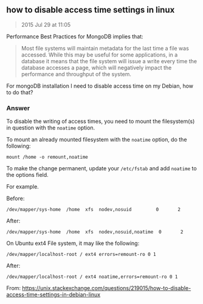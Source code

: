 ## how to disable access time settings in linux

> 2015 Jul 29 at 11:05

Performance Best Practices for MongoDB implies that:

> Most file systems will maintain metadata for the last time a file was accessed. While this may be useful for some applications, in a database it means that the file system will issue a write every time the database accesses a page, which will negatively impact the performance and throughput of the system.

For mongoDB installation I need to disable access time on my Debian, how to do that?

### Answer

To disable the writing of access times, you need to mount the filesystem(s) in question with the `noatime` option.

To mount an already mounted filesystem with the `noatime` option, do the following:

```
mount /home -o remount,noatime
```

To make the change permanent, update your `/etc/fstab` and add `noatime` to the options field.

For example.

Before:

```
/dev/mapper/sys-home  /home  xfs  nodev,nosuid         0       2
```

After:

```
/dev/mapper/sys-home  /home  xfs  nodev,nosuid,noatime  0       2
```

On Ubuntu ext4 File system, it may like the following:

```
/dev/mapper/localhost-root / ext4 errors=remount-ro 0 1
```

After:

```
/dev/mapper/localhost-root / ext4 noatime,errors=remount-ro 0 1
```

From: https://unix.stackexchange.com/questions/219015/how-to-disable-access-time-settings-in-debian-linux